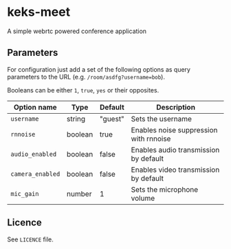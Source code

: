 # keks-meet

A simple webrtc powered conference application

## Parameters

For configuration just add a set of the following options as query parameters to the URL (e.g. `/room/asdfg?username=bob`).

Booleans can be either `1`, `true`, `yes` or their opposites.

| Option name     | Type    | Default | Description                            |
| --------------- | ------- | ------- | -------------------------------------- |
| `username`      | string  | "guest" | Sets the username                      |
| `rnnoise`       | boolean | true    | Enables noise suppression with rnnoise |
| `audio_enabled` | boolean | false   | Enables audio transmission by default  |
| `camera_enabled` | boolean | false   | Enables video transmission by default  |
| `mic_gain`      | number  | 1       | Sets the microphone volume             |

## Licence

See `LICENCE` file.
